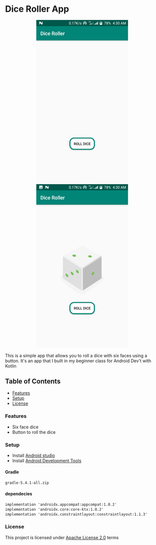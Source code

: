  # Dice Roller App
<p align ="center">
  <img src="./images/dice1.png" width="300" /> 
 <img src="./images/dic2.png" width="300" /> 
</p>
This is a simple app that allows you to roll a dice with six
faces using a button. It's an app that I built in my beginner 
class for Android Dev't with Kotlin

## Table of Contents
* [Features](#features)
* [Setup](#setup)
* [License](#license)
### Features
* Six face dice 
* Button to roll the dice
### Setup
* Install [Android studio](https://developer.android.com/studio)
* Install [Android Development Tools](https://docs.oracle.com/en/middleware/developer-tools/jet/tutorials/jetma/index.html)
#### Gradle 
    gradle-5.4.1-all.zip
#### dependecies 
    implementation 'androidx.appcompat:appcompat:1.0.2'
    implementation 'androidx.core:core-ktx:1.0.2'
    implementation 'androidx.constraintlayout:constraintlayout:1.1.3'

### License
This project is licensed under [Apache License 2.0](./LICENSE) terms 
